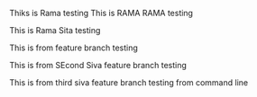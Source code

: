 Thiks is Rama testing
This is RAMA RAMA testing

This is Rama Sita testing


This is from feature branch testing

This is from SEcond Siva feature branch testing

This is from third siva feature branch testing from command line
